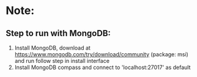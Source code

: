 # Note:
## Step to run with MongoDB:
1. Install MongoDB, download at https://www.mongodb.com/try/download/community (package: msi) and run follow step in install interface
2. Install MongoDB compass and connect to 'localhost:27017' as default
